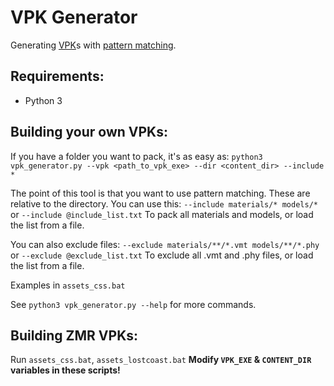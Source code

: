 # VPK Generator
Generating [VPK](https://developer.valvesoftware.com/wiki/VPK)s with [pattern matching](https://www.gnu.org/software/findutils/manual/html_node/find_html/Shell-Pattern-Matching.html).

## Requirements:
- Python 3

## Building your own VPKs:
If you have a folder you want to pack, it's as easy as:
`python3 vpk_generator.py --vpk <path_to_vpk_exe> --dir <content_dir> --include *`

The point of this tool is that you want to use pattern matching. These are relative to the directory.
You can use this:
`--include materials/* models/*` or `--include @include_list.txt`
To pack all materials and models, or load the list from a file.

You can also exclude files:
`--exclude materials/**/*.vmt models/**/*.phy` or `--exclude @exclude_list.txt`
To exclude all .vmt and .phy files, or load the list from a file.

Examples in `assets_css.bat`

See `python3 vpk_generator.py --help` for more commands.

## Building ZMR VPKs:
Run `assets_css.bat`, `assets_lostcoast.bat`
**Modify `VPK_EXE` & `CONTENT_DIR` variables in these scripts!**
